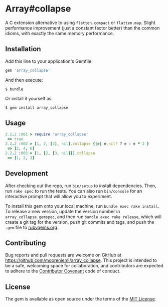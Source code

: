 # Array#collapse

A C extension alternative to using `flatten.compact` or `flatten.map`.
Slight performance improvement (just a constant factor better) than the
common idioms, with exactly the same memory performance.

## Installation

Add this line to your application's Gemfile:

```ruby
gem 'array_collapse'
```

And then execute:

    $ bundle

Or install it yourself as:

    $ gem install array_collapse

## Usage

```ruby
2.2.2 :001 > require 'array_collapse'
 => true
2.2.2 :002 > [1, 2, [3], nil].collapse {|e| e.nil? ? e : e * 2 }
 => [2, 4, 6]
2.2.2 :003 > [1, [2, [3, nil]]].collapse
 => [1, 2, 3]
```

## Development

After checking out the repo, run `bin/setup` to install dependencies. Then, run `rake spec` to run the tests. You can also run `bin/console` for an interactive prompt that will allow you to experiment.

To install this gem onto your local machine, run `bundle exec rake install`. To release a new version, update the version number in `array_collapse.gemspec`, and then run `bundle exec rake release`, which will create a git tag for the version, push git commits and tags, and push the `.gem` file to [rubygems.org](https://rubygems.org).

## Contributing

Bug reports and pull requests are welcome on GitHub at
https://github.com/mooreniemi/array_collapse. This project is intended to
be a safe, welcoming space for collaboration, and contributors are
expected to adhere to the [Contributor
Covenant](http://contributor-covenant.org) code of conduct.


## License

The gem is available as open source under the terms of the [MIT License](http://opensource.org/licenses/MIT).
